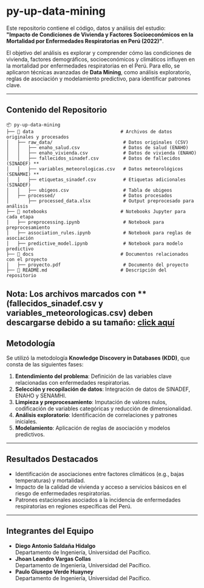 # py-up-data-mining
Este repositorio contiene el código, datos y análisis del estudio:  
**"Impacto de Condiciones de Vivienda y Factores Socioeconómicos en la Mortalidad por Enfermedades Respiratorias en Perú (2022)"**.

El objetivo del análisis es explorar y comprender cómo las condiciones de vivienda, factores demográficos, socioeconómicos y climáticos influyen en la mortalidad por enfermedades respiratorias en el Perú. Para ello, se aplicaron técnicas avanzadas de **Data Mining**, como análisis exploratorio, reglas de asociación y modelamiento predictivo, para identificar patrones clave.

---
## Contenido del Repositorio
```plaintext
📦 py-up-data-mining
├── 📁 data                                # Archivos de datos originales y procesados
│   ├── raw_data/                          # Datos originales (CSV)
│   │   ├── enaho_salud.csv                # Datos de salud (ENAHO)
│   │   ├── enaho_vivienda.csv             # Datos de vivienda (ENAHO)
│   │   ├── fallecidos_sinadef.csv         # Datos de fallecidos (SINADEF) **
│   │   ├── variables_meteorologicas.csv   # Datos meteorológicos (SENAMHI) **
│   │   ├── etiquetas_sinadef.csv          # Etiquetas adicionales (SINADEF)
│   │   ├── ubigeos.csv                    # Tabla de ubigeos
│   ├── processed/                         # Datos procesados
│       ├── processed_data.xlsx            # Output preprocesado para análisis
├── 📁 notebooks                           # Notebooks Jupyter para cada etapa
│   ├── preprocessing.ipynb                # Notebook para preprocesamiento
│   ├── association_rules.ipynb            # Notebook para reglas de asociación
│   ├── predictive_model.ipynb             # Notebook para modelo predictivo
├── 📁 docs                                # Documentos relacionados con el proyecto
│   ├── proyecto.pdf                       # Documento del proyecto
├── 📄 README.md                           # Descripción del repositorio
```
**Nota**: Los archivos marcados con ** (fallecidos_sinadef.csv y variables_meteorologicas.csv) deben descargarse debido a su tamaño: [click aquí](insertar_tu_link_aquí)
---
## Metodología
Se utilizó la metodología **Knowledge Discovery in Databases (KDD)**, que consta de las siguientes fases:
1. **Entendimiento del problema**: Definición de las variables clave relacionadas con enfermedades respiratorias.
2. **Selección y recopilación de datos**: Integración de datos de SINADEF, ENAHO y SENAMHI.
3. **Limpieza y preprocesamiento**: Imputación de valores nulos, codificación de variables categóricas y reducción de dimensionalidad.
4. **Análisis exploratorio**: Identificación de correlaciones y patrones iniciales.
5. **Modelamiento**: Aplicación de reglas de asociación y modelos predictivos.
---
## Resultados Destacados
* Identificación de asociaciones entre factores climáticos (e.g., bajas temperaturas) y mortalidad.
* Impacto de la calidad de vivienda y acceso a servicios básicos en el riesgo de enfermedades respiratorias.
* Patrones estacionales asociados a la incidencia de enfermedades respiratorias en regiones específicas del Perú.
---
## Integrantes del Equipo
* **Diego Antonio Saldaña Hidalgo**  
  Departamento de Ingeniería, Universidad del Pacífico.
* **Jhoan Leandro Vargas Collas**  
  Departamento de Ingeniería, Universidad del Pacífico.
* **Paulo Giusepe Verde Huayney**  
  Departamento de Ingeniería, Universidad del Pacífico.
